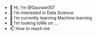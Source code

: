 - 👋 Hi, I’m @Gauraw007
- 👀 I’m interested in Data Science
- 🌱 I’m currently learning Machine learning
- 💞️ I’m looking toWe on ...
- 📫 How to reach me 

<!---
Gauraw007/Gauraw007 is a ✨ special ✨ repository because its `README.md` (this file) appears on your GitHub profile.
You can click the Preview link to take a look at your changes.
--->
